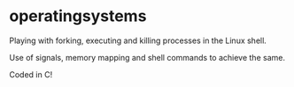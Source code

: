 # operatingsystems

Playing with forking, executing and killing processes in the Linux shell.

Use of signals, memory mapping and shell commands to achieve the same. 

Coded in C!
